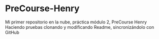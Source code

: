 # PreCourse-Henry
Mi primer repositorio en la nube, práctica módulo 2, PreCourse Henry
Haciendo pruebas clonando y modificando Readme, sincronizándolo con GitHub